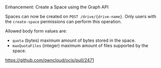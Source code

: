 Enhancement: Create a Space using the Graph API

Spaces can now be created on `POST /drive/{drive-name}`. Only users with the `create-space` permissions can perform this operation.

Allowed body form values are:

- `quota` (bytes) maximum amount of bytes stored in the space.
- `maxQuotaFiles` (integer) maximum amount of files supported by the space.

https://github.com/owncloud/ocis/pull/2471
